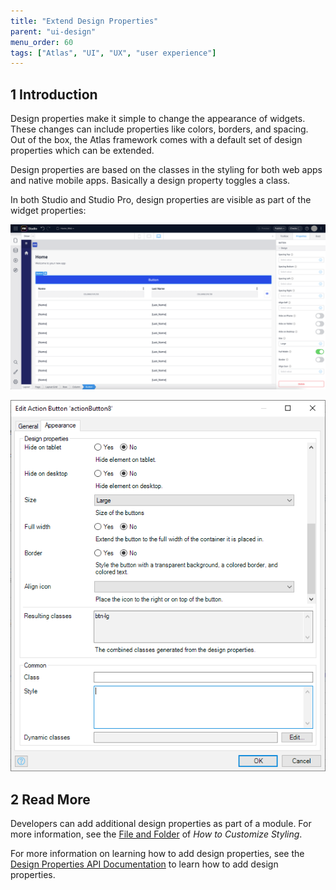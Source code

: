 ```yaml
---
title: "Extend Design Properties"
parent: "ui-design"
menu_order: 60
tags: ["Atlas", "UI", "UX", "user experience"]
---
```


## 1 Introduction

Design properties make it simple to change the appearance of widgets. These changes can include properties like colors, borders, and spacing. Out of the box, the Atlas framework comes with a default set of design properties which can be extended.

Design properties are based on the classes in the styling for both web apps and native mobile apps. Basically a design property toggles a class.

In both Studio and Studio Pro, design properties are visible as part of the widget properties:

![Design Properties in Studio](attachments/extend-design-properties/studio-design-properties.png)

![Design Properties in Studio Pro](attachments/extend-design-properties/studio-pro-design-properties.png)

## 2 Read More

Developers can add additional design properties as part of a module. For more information, see the [File and Folder](customize-styling-new#file-and-folder) of *How to Customize Styling*.

For more information on learning how to add design properties, see the [Design Properties API Documentation](apidocs-mxsdk/apidocs/design-properties.md) to learn how to add design properties.